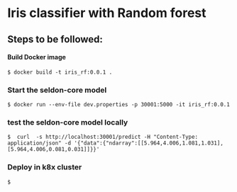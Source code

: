 # Iris classifier with Random forest
## Steps to be followed:

#### Build Docker image
    $ docker build -t iris_rf:0.0.1 .
 
### Start the seldon-core model
    $ docker run --env-file dev.properties -p 30001:5000 -it iris_rf:0.0.1

### test the seldon-core model locally
    $  curl  -s http://localhost:30001/predict -H "Content-Type: application/json" -d '{"data":{"ndarray":[[5.964,4.006,1.081,1.031],[5.964,4.006,0.081,0.031]]}}'
    
### Deploy in k8x cluster
    $ 